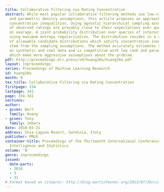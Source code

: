 ```yaml
---
title: Collaborative Filtering via Rating Concentration
abstract: While most popular collaborative filtering methods use low-rank matrix factorization
  and parametric density assumptions, this article proposes an approach based on distribution-free
  concentration inequalities. Using agnostic hierarchical sampling assumptions, functions
  of observed ratings are provably close to their expectations over query ratings,
  on average. A joint probability distribution over queries of interest is estimated
  using maximum entropy regularization. The distribution resides in a convex hull
  of allowable candidate distributions which satisfy concentration inequalities that
  stem from the sampling assumptions. The method accurately estimates rating distributions
  on synthetic and real data and is competitive with low rank and parametric methods
  which make more aggressive assumptions about the problem.
pdf: http://proceedings.mlr.press/v9/huang10a/huang10a.pdf
layout: inproceedings
series: Proceedings of Machine Learning Research
id: huang10a
month: 0
tex_title: Collaborative Filtering via Rating Concentration
firstpage: 334
lastpage: 341
page: 334-341
sections: 
author:
- given: Bert
  family: Huang
- given: Tony
  family: Jebara
date: 2010-03-31
address: Chia Laguna Resort, Sardinia, Italy
publisher: PMLR
container-title: Proceedings of the Thirteenth International Conference on Artificial
  Intelligence and Statistics
volume: '9'
genre: inproceedings
issued:
  date-parts:
  - 2010
  - 3
  - 31
# Format based on citeproc: http://blog.martinfenner.org/2013/07/30/citeproc-yaml-for-bibliographies/
---
```

